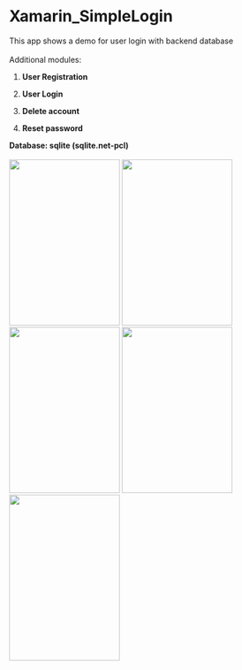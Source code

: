 # Xamarin_SimpleLogin
This app shows a demo for user login with backend database<br/><br/>
Additional modules: 
<ol type="1">
  <p><b><li>User Registration</li></b></p>
  <p><b><li>User Login</li></b></p>
  <p><b><li>Delete account</li></b></p>
  <p><b><li>Reset password</li></b></p>
</ol>

<b>Database: sqlite (sqlite.net-pcl)</b><br/><br/>
<img src="https://user-images.githubusercontent.com/83070020/118509209-79dfb180-b74d-11eb-8f37-9b56bda4bf39.jpeg" height="300" width="200">
<img src="https://user-images.githubusercontent.com/83070020/118509219-7b10de80-b74d-11eb-8934-865a88f58729.jpeg" height="300" width="200">
<img src="https://user-images.githubusercontent.com/83070020/118509226-7ba97500-b74d-11eb-8ae1-5893f7c6222a.jpeg" height="300" width="200">
<img src="https://user-images.githubusercontent.com/83070020/118509222-7b10de80-b74d-11eb-86e6-512e6198f45d.jpeg" height="300" width="200">
<img src="https://user-images.githubusercontent.com/83070020/118509197-7815ee00-b74d-11eb-93ad-a9c81e6b1e4b.jpeg" height="300" width="200">
